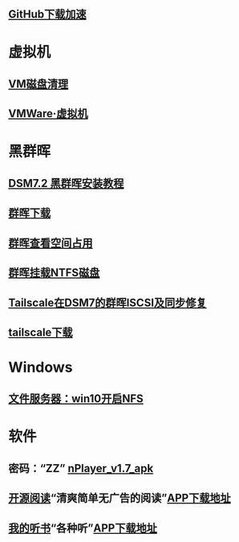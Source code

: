 ## [GitHub下载加速](https://gh.api.99988866.xyz/)

# 虚拟机
## [VM磁盘清理](其他/VM磁盘清理.md)
## [VMWare·虚拟机](其他/vmware.com.md)

# 黑群晖
## [DSM7.2 黑群晖安装教程](其他/黑群晖安装教程.md)
## [群晖下载](https://archive.synology.com/download)
## [群晖查看空间占用](其他/群晖查看空间占用.md)
## [群晖挂载NTFS磁盘](其他/群晖挂载NTFS磁盘.md)
## [Tailscale在DSM7的群晖ISCSI及同步修复](其他/ISCSI修复.md)
## [tailscale下载](https://pkgs.tailscale.com/stable/#spks)

# Windows
## [文件服务器：win10开启NFS](其他/win10开启NFS.md)

# 软件
## 密码：“ZZ”   [nPlayer_v1.7_apk](https://samoa.lanzouy.com/b01rgbcib/)
## [开源阅读](https://gedoor.github.io/)“清爽简单无广告的阅读”[APP下载地址](https://github.com/gedoor/legado/releases/tag/3.25)
## [我的听书](https://gedoor.github.io/)“各种听”[APP下载地址](https://i-190.wwentua.com:446/03262300228610861bb/2025/03/19/31b349db1983bca1ef852369af20a6eb.apk?st=TWg_rPW08UKyqTSy1ec3Og&e=1743005434&b=UnQKY1Q6AGJUcgM9Ci8BWgckWzUAL1RnUy4IMwcuBWZWdFky&fi=228610861&pid=42-225-8-90&up=2&mp=0&co=0)
